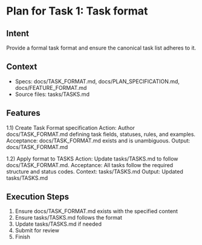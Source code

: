 # Plan for Task 1: Task format

## Intent
Provide a formal task format and ensure the canonical task list adheres to it.

## Context
- Specs: docs/TASK_FORMAT.md, docs/PLAN_SPECIFICATION.md, docs/FEATURE_FORMAT.md
- Source files: tasks/TASKS.md

## Features
1.1) Create Task Format specification
   Action: Author docs/TASK_FORMAT.md defining task fields, statuses, rules, and examples.
   Acceptance: docs/TASK_FORMAT.md exists and is unambiguous.
   Output: docs/TASK_FORMAT.md

1.2) Apply format to TASKS
   Action: Update tasks/TASKS.md to follow docs/TASK_FORMAT.md.
   Acceptance: All tasks follow the required structure and status codes.
   Context: tasks/TASKS.md
   Output: Updated tasks/TASKS.md

## Execution Steps
1) Ensure docs/TASK_FORMAT.md exists with the specified content
2) Ensure tasks/TASKS.md follows the format
3) Update tasks/TASKS.md if needed
4) Submit for review
5) Finish
